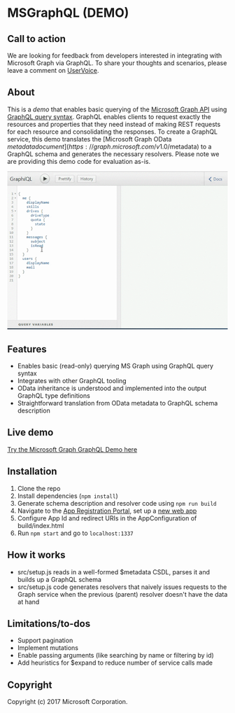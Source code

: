 # MSGraphQL (DEMO)

## Call to action
We are looking for feedback from developers interested in integrating with Microsoft Graph via GraphQL. To share your thoughts and scenarios, please leave a comment on [UserVoice](https://officespdev.uservoice.com/forums/224641-feature-requests-and-feedback/suggestions/16819672-graphql-api-for-the-microsoft-graph). 

## About
This is a *demo* that enables basic querying of the [Microsoft Graph API](https://developer.microsoft.com/en-us/graph/) using [GraphQL query syntax](http://graphql.org/learn/queries/). GraphQL enables clients to request exactly the resources and properties that they need instead of making REST requests for each resource and consolidating the responses. To create a GraphQL service, this demo translates the [Microsoft Graph OData $metadata document](https://graph.microsoft.com/v1.0/$metadata) to a GraphQL schema and generates the necessary resolvers. Please note we are providing this demo code for evaluation as-is. 

![Animation of sample request](./graphql-demo.gif)

## Features
* Enables basic (read-only) querying MS Graph using GraphQL query syntax 
* Integrates with other GraphQL tooling
* OData inheritance is understood and implemented into the output GraphQL type definitions
* Straightforward translation from OData metadata to GraphQL schema description

## Live demo
[Try the Microsoft Graph GraphQL Demo here](https://msgraphql-demo.azurewebsites.net/)

## Installation
1. Clone the repo
2. Install dependencies (`npm install`)
3. Generate schema description and resolver code using `npm run build`
4. Navigate to the [App Registration Portal](https://apps.dev.microsoft.com/), set up a [new web app](https://docs.microsoft.com/en-us/azure/active-directory/develop/active-directory-v2-app-registration)
5. Configure App Id and redirect URIs in the AppConfiguration of build/index.html
6. Run `npm start` and go to `localhost:1337`

## How it works
* src/setup.js reads in a well-formed $metadata CSDL, parses it and builds up a GraphQL schema
* src/setup.js code generates resolvers that naively issues requests to the Graph service when the previous (parent) resolver doesn't have the data at hand

## Limitations/to-dos
* Support pagination
* Implement mutations
* Enable passing arguments (like searching by name or filtering by id)
* Add heuristics for $expand to reduce number of service calls made

## Copyright
 Copyright (c) 2017 Microsoft Corporation.
